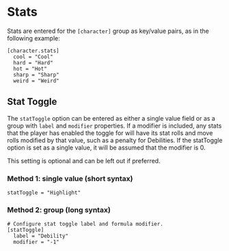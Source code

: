 # Stats

Stats are entered for the `[character]` group as key/value pairs, as in the following example:

```
[character.stats]
  cool = "Cool"
  hard = "Hard"
  hot = "Hot"
  sharp = "Sharp"
  weird = "Weird"
```

## Stat Toggle

The `statToggle` option can be entered as either a single value field or as a group with `label` and `modifier` properties. If a modifier is included, any stats that the player has enabled the toggle for will have its stat rolls and move rolls modified by that value, such as a penalty for Debilities. If the statToggle option is set as a single value, it will be assumed that the modifier is 0.

This setting is optional and can be left out if preferred.

### Method 1: single value (short syntax)

```
statToggle = "Highlight"
```

### Method 2: group (long syntax)

```
# Configure stat toggle label and formula modifier.
[statToggle]
  label = "Debility"
  modifier = "-1"
```
